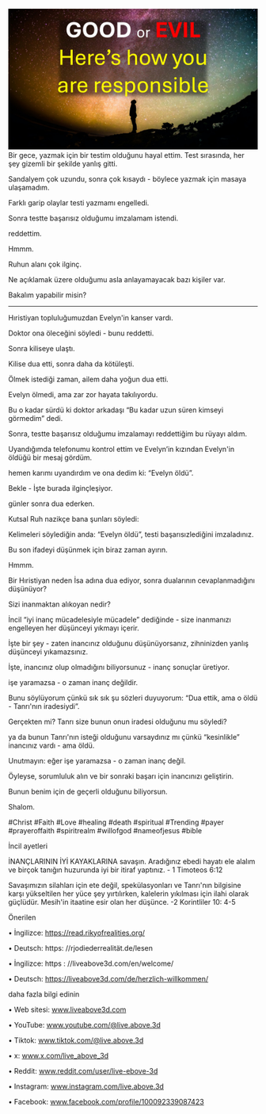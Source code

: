 ![Video cover image](../cover.jpg)
Bir gece, yazmak için bir testim olduğunu hayal ettim. Test sırasında, her şey gizemli bir şekilde yanlış gitti.

Sandalyem çok uzundu, sonra çok kısaydı - böylece yazmak için masaya ulaşamadım.

Farklı garip olaylar testi yazmamı engelledi.

Sonra testte başarısız olduğumu imzalamam istendi.

reddettim.

Hmmm.

Ruhun alanı çok ilginç.

Ne açıklamak üzere olduğumu asla anlayamayacak bazı kişiler var.

Bakalım yapabilir misin?

---

Hıristiyan topluluğumuzdan Evelyn'in kanser vardı.

Doktor ona öleceğini söyledi - bunu reddetti.

Sonra kiliseye ulaştı.

Kilise dua etti, sonra daha da kötüleşti.

Ölmek istediği zaman, ailem daha yoğun dua etti.

Evelyn ölmedi, ama zar zor hayata takılıyordu.

Bu o kadar sürdü ki doktor arkadaşı “Bu kadar uzun süren kimseyi görmedim” dedi.

Sonra, testte başarısız olduğumu imzalamayı reddettiğim bu rüyayı aldım.

Uyandığımda telefonumu kontrol ettim ve Evelyn’in kızından Evelyn'in öldüğü bir mesaj gördüm.

hemen karımı uyandırdım ve ona dedim ki: “Evelyn öldü”.

Bekle - İşte burada ilginçleşiyor.

günler sonra dua ederken.

Kutsal Ruh nazikçe bana şunları söyledi:

Kelimeleri söylediğin anda: “Evelyn öldü”, testi başarısızlediğini imzaladınız.

Bu son ifadeyi düşünmek için biraz zaman ayırın.

Hmmm.

Bir Hıristiyan neden İsa adına dua ediyor, sonra dualarının cevaplanmadığını düşünüyor?

Sizi inanmaktan alıkoyan nedir?

İncil “iyi inanç mücadelesiyle mücadele” dediğinde - size inanmanızı engelleyen her düşünceyi yıkmayı içerir.

İşte bir şey - zaten inancınız olduğunu düşünüyorsanız, zihninizden yanlış düşünceyi yıkamazsınız.

İşte, inancınız olup olmadığını biliyorsunuz - inanç sonuçlar üretiyor.

işe yaramazsa - o zaman inanç değildir.

Bunu söylüyorum çünkü sık sık şu sözleri duyuyorum: “Dua ettik, ama o öldü - Tanrı'nın iradesiydi”.

Gerçekten mi? Tanrı size bunun onun iradesi olduğunu mu söyledi?

ya da bunun Tanrı'nın isteği olduğunu varsaydınız mı çünkü “kesinlikle” inancınız vardı - ama öldü.

Unutmayın: eğer işe yaramazsa - o zaman inanç değil.

Öyleyse, sorumluluk alın ve bir sonraki başarı için inancınızı geliştirin.

Bunun benim için de geçerli olduğunu biliyorsun.

Shalom.

#Christ #Faith #Love #healing #death #spiritual #Trending #payer #prayeroffaith #spiritrealm #willofgod #nameofjesus #bible


İncil ayetleri


İNANÇLARININ İYİ KAYAKLARINA savaşın. Aradığınız ebedi hayatı ele alalım ve birçok tanığın huzurunda iyi bir itiraf yaptınız. - 1 Timoteos 6:12

Savaşımızın silahları için ete değil, spekülasyonları ve Tanrı'nın bilgisine karşı yükseltilen her yüce şey yırtılırken, kalelerin yıkılması için ilahi olarak güçlüdür. Mesih'in itaatine esir olan her düşünce. -2 Korintliler 10: 4-5

Önerilen


• İngilizce: https://read.rikyofrealities.org/

• Deutsch: https: //rjodiederrealität.de/lesen

• İngilizce: https : //liveabove3d.com/en/welcome/

• Deutsch: https://liveabove3d.com/de/herzlich-willkommen/

daha fazla bilgi edinin


• Web sitesi: www.liveabove3d.com

• YouTube: www.youtube.com/@live.above.3d

• Tiktok: www.tiktok.com/@live.above.3d

• x: www.x.com/live_above_3d

• Reddit: www.reddit.com/user/live-ebove-3d

• Instagram: www.instagram.com/live.above.3d

• Facebook: www.facebook.com/profile/100092339087423
